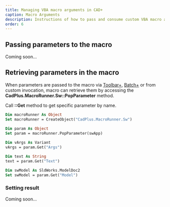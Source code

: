 ```yaml
---
title: Managing VBA macro arguments in CAD+
caption: Macro Arguments
description: Instructions of how to pass and consume custom VBA macro arguments using CAD+
order: 6
---
```

## Passing parameters to the macro

Coming soon...

## Retrieving parameters in the macro

When parameters are passed to the macro via [Toolbar+](/toolbar/), [Batch+](/batch/) or from custom invocation, macro can retrieve them by accessing the **CadPlus.MacroRunner.Sw::PopParameter** method.

Call **::Get** method to get specific parameter by name.

~~~ vb
Dim macroRunner As Object
Set macroRunner = CreateObject("CadPlus.MacroRunner.Sw")

Dim param As Object
Set param = macroRunner.PopParameter(swApp)
    
Dim vArgs As Variant
vArgs = param.Get("Args")

Dim text As String
text = param.Get("Text")

Dim swModel As SldWorks.ModelDoc2
Set swModel = param.Get("Model")
~~~

### Setting result

Coming soon...